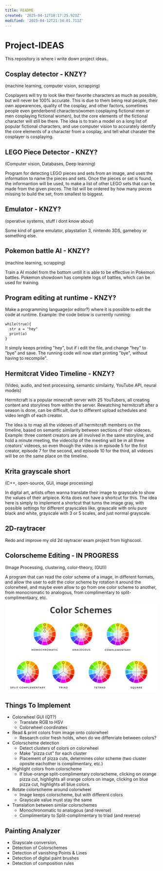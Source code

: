 ```yaml
---
title: README
created: '2025-04-12T18:17:25.923Z'
modified: '2025-04-12T21:34:01.711Z'
---
```


# Project-IDEAS
This repository is where i write down project ideas.


## Cosplay detector - **KNZY?**
(machine learning, computer vision, scrapping)

Cosplayers will try to look like their favorite characters as much as possible, but will never be 100% accurate. This is due to them being real people, their own appearences, quality of the cosplay, and other factors, sometimes people even genderbend characters(women cosplaying fictional men or men cosplaying fictional women), but the core elements of the fictional character will still be there.
The idea is to train a model on a long list of popular fictional characters, and use computer vision to accurately identify the core elements of a character from a cosplay, and tell what charater the cosplayer is cosplaying.

## LEGO Piece Detector - **KNZY?**
(Computer vision, Databases, Deep learning)

Program for detecting LEGO pieces and sets from an image, and uses the information to name the pieces and sets. Once the pieces or set is found, the informantion will be used, to make a list of other LEGO sets that can be made from the given pieces.
The list will be ordered by how many pieces missing to build the set, from smallest to biggest.

## Emulator - **KNZY?**
(operative systems, stuff i dont know about)


Some kind of game emulator, playstation 3, nintendo 3DS, gameboy or something else.

## Pokemon battle AI - **KNZY?**
(machine learning, scrapping)

Train a AI model from the bottom untill it is able to be effective in Pokemon battles. Pokemon showdown has complete logs of battles, which can be used for training.

## Program editing at runtime - **KNZY?**
Make a programming language(or editor?) where it is possible to edit the code at runtime. Example: the code below is currently running:
```
while(true){
  str a = "hey"
  print(a)
}

```
It simply keeps printing "hey", but if i edit the file, and change "hey" to "bye" and save. The running code will now start printing "bye", without having to recompile".


## Hermitcrat Video Timeline - **KNZY?**
(Video, audio, and text processing, semantic similairty, YouTube API, neural models)

Hermitcraft is a popular minecraft server with 25 YouTubers, all creating content and storylines from within the server. Rewatching hermitcraft after a season is done, can be difficult, due to different upload schedules and video length of each creator. 

The idea is to map all the videoes of all hermitcraft members on the timeline, based on semantic similarity between sections of their videoes. Example: three content creators are all involved in the same storyline, and hold a minute meeting, the videoclip of the meeting will be in all three creators' videoes, so even though the video is in episode 5 for the first creator, episode 7 for the second, and episode 10 for the third, all videoes will be on the same place on the timeline. 


## Krita grayscale short
(C++, open-source, GUI, image processing)

In digital art, artists often wanna translate their image to grayscale to show the values of their artpiece. Krita does not have a shortcut for this. The idea here is simply to implement a shortcut that turns the image gray, with possible settings for different grayscales like, grayscale with onlu pure black and white, grayscale with 3 or 5 scales, and just normal grayscale.


## 2D-raytracer 
Redo and improve my old 2d raytracer exam project from highscool.

## Colorscheme Editing - IN PROGRESS
(Image Processing, clustering, color-theory, (GUI))

A program that can read the color scheme of a image, in different formats, and allow the user to edit the color scheme by rotation it around the colorwheel, and maybe even allow to go from one color scheme to another, from monocromatic to analogous, from complimentary to split-complimentaary, etc.

<p align="center">
  <img src="colorscheme.png" />
</p>

## Things To Implement
- Colorwheel GUI (QT?)
  - Translate RGB to HSV
  - Colorwheel coordinates
- Read & print colors from image onto colorwheel 
  - Research color fresh holds, when do we diffenriate between colors?
- Colorscheme detection
  - Detect clusters of colors on colorwheel
  - Make "pizza cut" for each cluster
  - Placement of pizza cuts, determines color scheme (two cluster oposite eachother is complimentary, etc.)
- Highlight colors from colorscheme
  - If blue-orange split-complimentary colorscheme, clicking on orange pizza cut, highlights all orange colors on image,
  clicking on blue pizza cut, highlights all blue colors.
- Rotate colorscheme around colorwheel
  - Image keeps colorscheme, but with different colors 
  - Grayscale value must stay the same
- Translation between similar colorschemes 
  - Monochronomatic to analogous (and reverse)
  - Complimentary to Split-complimentary to triad (and reverse)


## Painting Analyzer
- Grayscale conversion, 
- Detection of Colorschemes
- Detection of vanishing Points & Lines
- Detection of digital paint brushes
- Detection of composition rules

